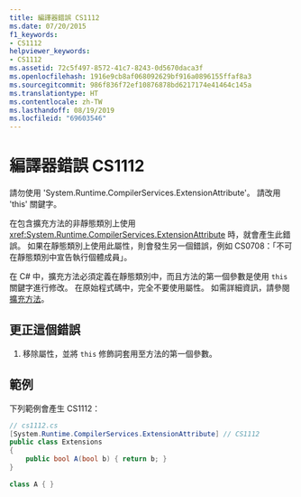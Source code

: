 ```yaml
---
title: 編譯器錯誤 CS1112
ms.date: 07/20/2015
f1_keywords:
- CS1112
helpviewer_keywords:
- CS1112
ms.assetid: 72c5f497-8572-41c7-8243-0d5670daca3f
ms.openlocfilehash: 1916e9cb8af068092629bf916a0896155ffaf8a3
ms.sourcegitcommit: 986f836f72ef10876878bd6217174e41464c145a
ms.translationtype: HT
ms.contentlocale: zh-TW
ms.lasthandoff: 08/19/2019
ms.locfileid: "69603546"
---
```

# <a name="compiler-error-cs1112"></a>編譯器錯誤 CS1112
請勿使用 'System.Runtime.CompilerServices.ExtensionAttribute'。 請改用 'this' 關鍵字。  
  
 在包含擴充方法的非靜態類別上使用 <xref:System.Runtime.CompilerServices.ExtensionAttribute> 時，就會產生此錯誤。 如果在靜態類別上使用此屬性，則會發生另一個錯誤，例如 CS0708：「不可在靜態類別中宣告執行個體成員」。  
  
 在 C# 中，擴充方法必須定義在靜態類別中，而且方法的第一個參數是使用 `this` 關鍵字進行修改。 在原始程式碼中，完全不要使用屬性。 如需詳細資訊，請參閱[擴充方法](../../programming-guide/classes-and-structs/extension-methods.md)。  
  
## <a name="to-correct-this-error"></a>更正這個錯誤  
  
1. 移除屬性，並將 `this` 修飾詞套用至方法的第一個參數。  
  
## <a name="example"></a>範例  
 下列範例會產生 CS1112：  
  
```csharp  
// cs1112.cs  
[System.Runtime.CompilerServices.ExtensionAttribute] // CS1112  
public class Extensions  
{  
    public bool A(bool b) { return b; }  
}  
  
class A { }   
```
